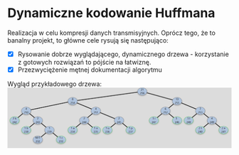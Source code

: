 # Dynamiczne kodowanie Huffmana

Realizacja w celu kompresji danych transmisyjnych. 
Oprócz tego, że to banalny projekt, to główne cele rysują się następująco:

- [x] Rysowanie dobrze wyglądającego, dynamicznego drzewa - korzystanie z gotowych rozwiązań to pójście na łatwiznę.
- [x] Przezwyciężenie mętnej dokumentacji algorytmu

Wygląd przykładowego drzewa:
<img src="./tree.PNG"/>